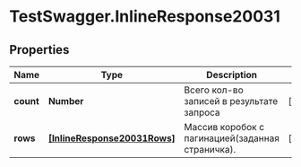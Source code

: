 # TestSwagger.InlineResponse20031

## Properties

Name | Type | Description | Notes
------------ | ------------- | ------------- | -------------
**count** | **Number** | Всего кол-во записей в результате запроса | [optional] 
**rows** | [**[InlineResponse20031Rows]**](InlineResponse20031Rows.md) | Массив коробок c пагинацией(заданная страничка). | [optional] 


